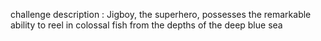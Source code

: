 challenge description : Jigboy, the superhero, possesses the remarkable ability to reel in colossal fish from the depths of the deep blue sea

